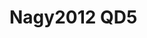 <a name="material" />

# Nagy2012 QD5
<script type="application/ld+json">
  {
    "@context": "https://schema.org/",
    "@type": "ChemicalSubstance",
    "http://purl.org/dc/terms/conformsTo":
      {
        "@type": "CreativeWork",
        "@id": "https://bioschemas.org/profiles/ChemicalSubstance/0.4-RELEASE/"
      },
    "@id": "https://egonw.github.io/nanowiki/nanowiki131.html#material",
    "name": "Nagy2012 QD5",
    "sameAs": "http://127.0.0.1/mediawiki/index.php/Special:URIResolver/Nagy2012_QD5"
  }
</script>

